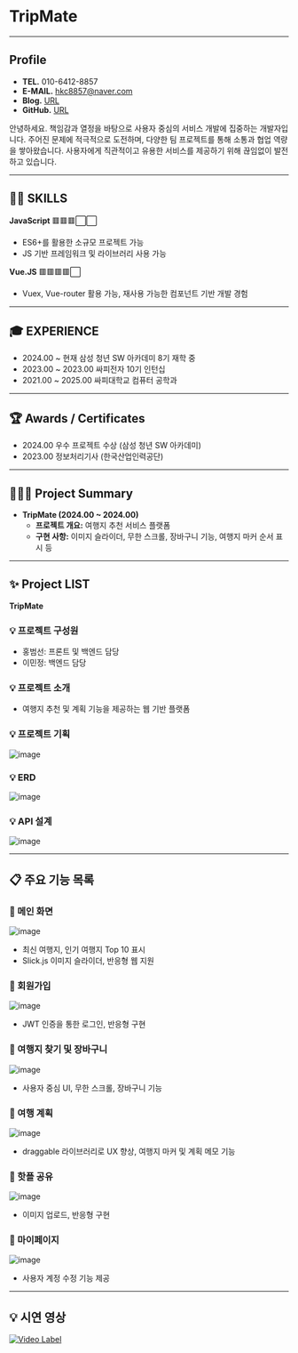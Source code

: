 # TripMate

---

## Profile

- **TEL.** 010-6412-8857
- **E-MAIL.** hkc8857@naver.com
- **Blog.** [URL](#)
- **GitHub.** [URL](#)

안녕하세요. 책임감과 열정을 바탕으로 사용자 중심의 서비스 개발에 집중하는 개발자입니다. 주어진 문제에 적극적으로 도전하며, 다양한 팀 프로젝트를 통해 소통과 협업 역량을 쌓아왔습니다. 사용자에게 직관적이고 유용한 서비스를 제공하기 위해 끊임없이 발전하고 있습니다. 

---

## 👨‍💻 **SKILLS**

**JavaScript** 🟥🟥🟥⬜⬜  
- ES6+를 활용한 소규모 프로젝트 가능
- JS 기반 프레임워크 및 라이브러리 사용 가능

**Vue.JS** 🟥🟥🟥🟥⬜  
- Vuex, Vue-router 활용 가능, 재사용 가능한 컴포넌트 기반 개발 경험

---

## 🎓 EXPERIENCE

- 2024.00 ~ 현재     삼성 청년 SW 아카데미 8기 재학 중
- 2023.00 ~ 2023.00  싸피전자 10기 인턴십
- 2021.00 ~ 2025.00  싸피대학교 컴퓨터 공학과

---

## 🏆 Awards / Certificates

- 2024.00     우수 프로젝트 수상  (삼성 청년 SW 아카데미)
- 2023.00     정보처리기사 (한국산업인력공단)

---

## 👨🏻‍💻 Project Summary

- **TripMate (2024.00 ~ 2024.00)**  
  - **프로젝트 개요:** 여행지 추천 서비스 플랫폼
  - **구현 사항:** 이미지 슬라이더, 무한 스크롤, 장바구니 기능, 여행지 마커 순서 표시 등

---

## ✨ Project LIST

**TripMate**

### 💡 프로젝트 구성원
- 홍범선: 프론트 및 백엔드 담당
- 이민정: 백엔드 담당

### 💡 프로젝트 소개
- 여행지 추천 및 계획 기능을 제공하는 웹 기반 플랫폼

### 💡 프로젝트 기획
![image](https://github.com/Paper10/WhereIsMyHome/assets/74814641/c7840fe8-e618-439e-8519-8e1d0f39eb74)

### 💡 ERD
![image](https://github.com/Paper10/WhereIsMyHome/assets/74814641/9caeb820-0413-428e-a46e-e99ca36501ab)

### 💡 API 설계
![image](https://github.com/qjatjs123123/TripMate/assets/74814641/32bc8565-dce4-4fe0-b3a0-18c35422478a)

---

## 📋 주요 기능 목록

### 🚩 메인 화면
![image](https://github.com/Paper10/WhereIsMyHome/assets/74814641/42421bfd-0d49-4de9-b89d-ec7c689ca786)
- 최신 여행지, 인기 여행지 Top 10 표시
- Slick.js 이미지 슬라이더, 반응형 웹 지원

### 🚩 회원가입
![image](https://github.com/Paper10/WhereIsMyHome/assets/74814641/5c435e64-b217-4e1f-ac21-ded674320408)
- JWT 인증을 통한 로그인, 반응형 구현

### 🚩 여행지 찾기 및 장바구니
![image](https://github.com/Paper10/WhereIsMyHome/assets/74814641/768ed21d-be98-4022-a87b-d83084a29e26)
- 사용자 중심 UI, 무한 스크롤, 장바구니 기능

### 🚩 여행 계획
![image](https://github.com/qjatjs123123/TripMate/assets/74814641/fa1ec4d8-5536-402a-8995-5588b6cb2f98)
- draggable 라이브러리로 UX 향상, 여행지 마커 및 계획 메모 기능

### 🚩 핫플 공유
![image](https://github.com/qjatjs123123/TripMate/assets/74814641/5a9da344-6e99-40d5-a930-3d8cbfe4748d)
- 이미지 업로드, 반응형 구현

### 🚩 마이페이지
![image](https://github.com/Paper10/WhereIsMyHome/assets/74814641/7b6094d2-d6d3-4d4f-92f7-e7a8dd26ffba)
- 사용자 계정 수정 기능 제공

---

## 💡 시연 영상

[![Video Label](https://img.youtube.com/vi/kf4evPpzqDw/0.jpg)](https://youtu.be/kf4evPpzqDw)
